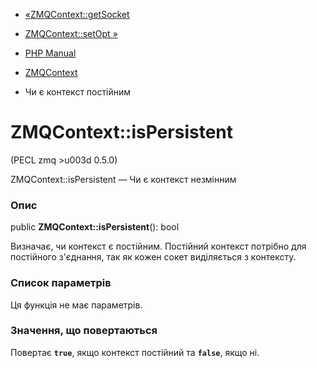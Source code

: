 - [«ZMQContext::getSocket](zmqcontext.getsocket.md)
- [ZMQContext::setOpt »](zmqcontext.setopt.md)

- [PHP Manual](index.md)
- [ZMQContext](class.zmqcontext.md)
- Чи є контекст постійним

# ZMQContext::isPersistent

(PECL zmq \>u003d 0.5.0)

ZMQContext::isPersistent — Чи є контекст незмінним

### Опис

public **ZMQContext::isPersistent**(): bool

Визначає, чи контекст є постійним. Постійний контекст
потрібно для постійного з'єднання, так як кожен сокет виділяється з
контексту.

### Список параметрів

Ця функція не має параметрів.

### Значення, що повертаються

Повертає **`true`**, якщо контекст постійний та **`false`**, якщо ні.

